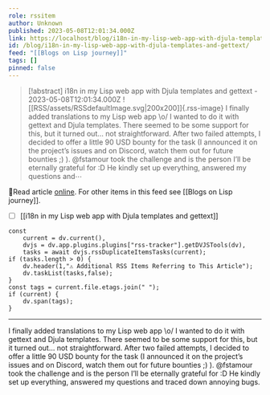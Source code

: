 ```yaml
---
role: rssitem
author: Unknown
published: 2023-05-08T12:01:34.000Z
link: https://localhost/blog/i18n-in-my-lisp-web-app-with-djula-templates-and-gettext/
id: /blog/i18n-in-my-lisp-web-app-with-djula-templates-and-gettext/
feed: "[[Blogs on Lisp journey]]"
tags: []
pinned: false
---
```


> [!abstract] i18n in my Lisp web app with Djula templates and gettext - 2023-05-08T12:01:34.000Z
> ![[RSS/assets/RSSdefaultImage.svg|200x200]]{.rss-image}
> I finally added translations to my Lisp web app \o/ I wanted to do it with gettext and Djula templates. There seemed to be some support for this, but it turned out… not straightforward. After two failed attempts, I decided to offer a little 90 USD bounty for the task (I announced it on the project’s issues and on Discord, watch them out for future bounties ;) ). @fstamour took the challenge and is the person I’ll be eternally grateful for :D He kindly set up everything, answered my questions and⋯

🔗Read article [online](https://localhost/blog/i18n-in-my-lisp-web-app-with-djula-templates-and-gettext/). For other items in this feed see [[Blogs on Lisp journey]].

- [ ] [[i18n in my Lisp web app with Djula templates and gettext]]

~~~dataviewjs
const
    current = dv.current(),
	dvjs = dv.app.plugins.plugins["rss-tracker"].getDVJSTools(dv),
	tasks = await dvjs.rssDuplicateItemsTasks(current);
if (tasks.length > 0) {
	dv.header(1,"⚠ Additional RSS Items Referring to This Article");
    dv.taskList(tasks,false);
}
const tags = current.file.etags.join(" ");
if (current) {
	dv.span(tags);
}
~~~

- - -
I finally added translations to my Lisp web app \o/ I wanted to do it with gettext and Djula templates. There seemed to be some support for this, but it turned out… not straightforward. After two failed attempts, I decided to offer a little 90 USD bounty for the task (I announced it on the project’s issues and on Discord, watch them out for future bounties ;) ). @fstamour took the challenge and is the person I’ll be eternally grateful for :D He kindly set up everything, answered my questions and traced down annoying bugs.